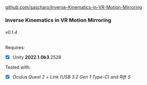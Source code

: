 <p>

[github.com/sascharo/Inverse-Kinematics-in-VR-Motion-Mirroring](https://github.com/sascharo/Inverse-Kinematics-in-VR-Motion-Mirroring)

</p>

### Inverse Kinematics in VR Motion Mirroring
###### v0.1.4

Requires:
- [X] Unity **2022.1.0b3**.2528

Tested with:
- [X] Oculus *Quest 2* + *Link (USB 3.2 Gen 1 Type-C)* and *Rift S*
